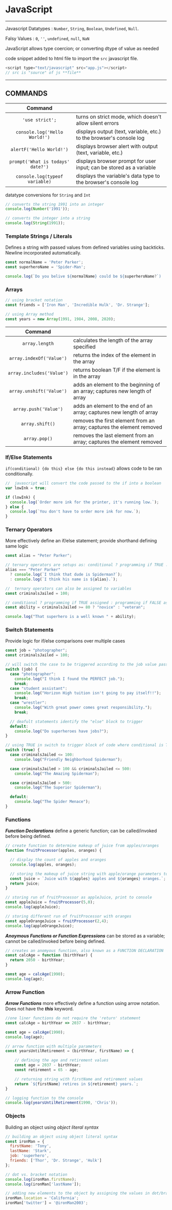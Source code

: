 # JavaScript

---
Javascript Datatypes : `Number`, `String`, `Boolean`, `Undefined`, `Null`.

Falsy Values : `0`, `''`, `undefined`, `null`, `NaN`

JavaScript allows type coercion; or converting dtype of value as needed

code snippet added to html file to import the `src` javascript file.
```javascript
<script type="text/javascript" src="app.js"></script>
// src is "source" of js **file**
```
****
## COMMANDS

|              Command              |                                                                     |
| :-------------------------------: | ------------------------------------------------------------------- |
|          `'use strict';`          | turns on strict mode, which doesn't allow silent errors             |
|   `console.log('Hello World!')`   | displays output (text, variable, etc.) to the browser's console log |
|     `alertF('Hello World!')`      | displays browser alert with output (text, variable, etc.)           |
| `prompt('What is todays' date?')` | displays browser prompt for user input; can be stored as a variable |
|  `console.log(typeof variable)`   | displays the variable's data type to the browser's console log      |

datatype conversions for `String` and `Int`
```javascript
// converts the string 1991 into an integer
console.log(Number('1991'));

// converts the integer into a string
console.log(String(1991));
```

### Template Strings / Literals
Defines a string with passed values from defined variables using backticks. Newline incorporated automatically.
```javascript
const normalName = 'Peter Parker';
const superheroName = 'Spider-Man';

console.log(`Do you belive ${normalName} could be ${superheroName?`)
```

### Arrays
```javascript
// using bracket notation
const friends = ['Iron Man', 'Incredible Hulk', 'Dr. Strange'];

// using Array method
const years = new Array(1991, 1984, 2008, 2020);
```

|          Command          |                                                                            |
| :-----------------------: | -------------------------------------------------------------------------- |
|      `array.length`       | calculates the length of the array specified                               |
| `array.indexOf('Value')`  | returns the index of the element in the array                              |
| `array.includes('Value')` | returns boolean T/F if the element is in the array                         |
| `array.unshift('Value')`  | adds an element to the beginning of an array; captures new length of array |
|   `array.push('Value')`   | adds an element to the end of an array; captures new length of array       |
|      `array.shift()`      | removes the first element from an array; captures the element removed      |
|       `array.pop()`       | removes the last element from an array; captures the element removed       |


### If/Else Statements
`if(conditional) {do this} else {do this instead}` allows code to be ran conditionally. 
```javascript
//  javascript will convert the code passed to the if into a boolean
var lowInk = true;

if (lowInk) {
  console.log(`Order more ink for the printer, it's running low.`);
} else {
  console.log(`You don't have to order more ink for now.`);
}
```

### Ternary Operators
More effectively define an if/else statement; provide shorthand defining same logic
```javascript
const alias = "Peter Parker";

// ternary operators are setups as: conditional ? programming if TRUE : programming if FALSE;
alias === "Peter Parker"
  ? console.log(`I think that dude is Spiderman?`);
  : console.log(`I think his name is ${alias}.`);

//  ternary operators can also be assigned to variables
const criminalsJailed = 100;

// conditional ? programming if TRUE assigned : programming if FALSE assigned;
const ability = criminalsJailed >= 80 ? "novice" : "veteran";

console.log("That superhero is a well known " + ability);
```

### Switch Statements
Provide logic for if/else comparisons over multiple cases
```javascript
const job = "photographer";
const criminalsJailed = 100;

// will switch the case to be triggered according to the job value passed through.
switch (job) {
  case "photographer":
    console.log("I think I found the PERFECT job.");
    break;
  case "student assistant":
    console.log("Horizon High tuition isn't going to pay itself!!");
    break;
  case "wrestler":
    console.log("With great power comes great responsibility.");
    break;

  // deafult statements identify the "else" block to trigger
  default:
    console.log("Do superheroes have jobs?");
}

// using TRUE in switch to trigger block of code where conditional is TRUE; useful for range conditionals.
switch (true) {
  case criminalsJailed <= 100:
    console.log("Friendly Neighborhood Spiderman");

  case criminalsJailed > 100 && criminalsJailed <= 500:
    console.log("The Amazing Spiderman");

  case criminalsJailed > 500:
    console.log("The Superior Spiderman");

  default:
    console.log("The Spider Menace");
}
```

### Functions

***Function Declarations*** define a generic function; can be called/invoked before being defined.
```javascript
// create function to determine makeup of juice from apples/oranges
function fruitProcessor(apples, oranges) {

  // display the count of apples and oranges
  console.log(apples, oranges);

  // storing the makeup of juice string with apple/orange parameters to juice, returning
  const juice = `Juice with ${apples} apples and ${oranges} oranges.`;
  return juice;
}

// storing run of fruitProcessor as appleJuice, print to console
const appleJuice = fruitProcessor(5,0);
console.log(appleJuice);

// storing different run of fruitProcessor with oranges
const appleOrangeJuice = fruitProcessor(2,4);
console.log(appleOrangeJuice);
```

***Anoymous Functions or Function Expressions*** can be stored as a variable; cannot be called/invoked before being defined.
```javascript
// creates an anomyous function, also known as a FUNCTION DECLARATION
const calcAge = function (birthYear) {
  return 2050 - birthYear;
}

const age = calcAge(1990);
console.log(age);
```

### Arrow Function
***Arrow Functions*** more effectively define a function using arrow notation. Does not have the ***this*** keyword. 
```javascript
//one liner functions do not require the 'return' statement
const calcAge = birthYear => 2037 - birthYear;

const age = calcAge(1990);
console.log(age);
```

```javascript
// arrow function with multiple parameters
const yearsUntilRetirement = (birthYear, firstName) => {

    // defining the age and retirement values
    const age = 2037 - birthYear;
    const retirement = 65 - age;

    // returning string with firstName and retirement values
    return `${firstName} retires in ${retirement} years.`;
}

// logging function to the console
console.log(yearsUntilRetirement(1990, 'Chris'));
```

### Objects
Building an object using *object literal syntax*
```javascript
// building an object using object literal syntax
const ironMan = {
  firstName: 'Tony',
  lastName: 'Stark',
  job: 'superhero',
  friends: ['Thor', 'Dr. Strange', 'Hulk']
};

// dot vs. bracket notation
console.log(ironMan.firstName);
console.log(ironMan['lastName']);

// adding new elements to the object by assigning the values in dot/bracket notation
ironMan.location = 'California';
ironMan['twitter'] = '@ironMan2003';
```